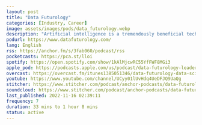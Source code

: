 ```yaml
---
layout: post
title: "Data Futurology"
categories: [Industry, Career]
image: assets/images/pods/data_futurology.webp
description: "Artificial intelligence is a tremendously beneficial technology that's advancing at an incredibly rapid pace.<br>As more and more organisations adopt and implement AI we find that the main challenges are not in the technology itself but in the human side, ie: the approaches, chosen problems and what's called 'the last mile', etc.<br><br>That's why Data Futurology focuses on the leadership side of AI and how to get the most value from it.<br><br>Join me, Felipe Flores, a Data Science executive with almost 20 years of experience in the space. Every week I speak with top industry leaders from around the world."
podurl: https://www.datafuturology.com/
lang: English
rss: https://anchor.fm/s/3fab060/podcast/rss
pocketcasts: https://pca.st/lloi
spotify: https://open.spotify.com/show/1kAlMjcwRC55YfFWF8MGi3
apple_pod: https://podcasts.apple.com/us/podcast/data-futurology-leadership-strategy-in-artificial-intelligence/id1385051346
overcast: https://overcast.fm/itunes1385051346/data-futurology-data-science-analytics-machine-learning-and-artificial-intelligence-for-leaders
youtube: https://www.youtube.com/channel/UCyy01lUvHdq4UeDFJQ9UaQg
stitcher: https://www.stitcher.com/podcast/anchor-podcasts/data-futurology
soundcloud: https://www.stitcher.com/podcast/anchor-podcasts/data-futurology
last_published: 2022-11-16 02:39:11
frequency: 7
duration: 33 mins to 1 hour 8 mins
status: active
---
```

